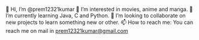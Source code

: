 👋 Hi, I’m @prem12321kumar
👀 I’m interested in movies, anime and manga.
🌱 I’m currently learning Java, C and Python.
💞️ I’m looking to collaborate on new projects to learn something new or other.
📫 How to reach me: You can reach me on mail in prem12321kumar@gmail.com
